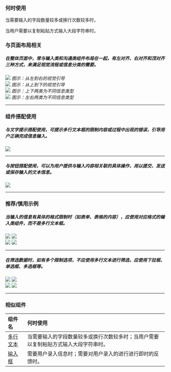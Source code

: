 ### 何时使用

当需要输入的字段数量较多或换行次数较多时，

当用户需要以复制粘贴方式输入大段字符串时。

### 与页面布局相关

##### 在整体页面中，常与输入类和沟通类组件布局在一起，有左对齐、右对齐和顶对齐三种方式，来满足视觉流程或信息分类的需要。

<div class="legend">

  <div class="item">
    <img src="https://tdesign.gtimg.com/site/design/guide/textarea/textarea-1@2x.png" />
    <em>图示：从左到右的视觉引导</em>
  </div>
  <div class="item">
    <img src="https://tdesign.gtimg.com/site/design/guide/textarea/textarea-2@2x.png" />
    <em>图示：从上到下的视觉引导</em>
  </div>
    <div class="item">
    <img src="https://tdesign.gtimg.com/site/design/guide/textarea/textarea-3@2x.png" />
    <em>图示：上下两类为不同信息类型</em>
  </div>
    <div class="item">
    <img src="https://tdesign.gtimg.com/site/design/guide/textarea/textarea-4@2x.png" />
    <em>图示：左右两类为不同信息类型</em>
  </div>

</div>

<hr />

### 组件搭配使用

##### 与文字提示搭配使用，可提示多行文本框的限制内容或过程中出现的错误，引导用户正确完成信息输入。

<div class="legend">
  <div class="item">
    <img src="https://tdesign.gtimg.com/site/design/guide/textarea/textarea-5@2x.png" />
  </div>

</div>

<hr />

##### 与按钮搭配使用，可以为用户提供与输入内容相关联的具体操作，用以提交、发送或保存输入的文本信息。

<div class="legend">
  <div class="item">
    <img src="https://tdesign.gtimg.com/site/design/guide/textarea/textarea-6@2x.png" />
  </div>

</div>

<hr />

### 推荐/慎用示例

##### 当输入的信息有具体的格式限制时（如表单、表格的内容），应使用对应格式的输入类组件，而不是多行文本框。

<div class="legend">
  <div class="item">
    <img src="https://tdesign.gtimg.com/site/design/guide/textarea/textarea-7@2x.png" />
    <img class="tag" src="https://tdesign.gtimg.com/site/doc/good.png" />
  </div>

  <div class="item">
    <img src="https://tdesign.gtimg.com/site/design/guide/textarea/textarea-8@2x.png" />
    <img class="tag" src="https://tdesign.gtimg.com/site/doc/bad.png" />
  </div>
</div>

<hr />

##### 在筛选数据时，如有多个限制选项，不应使用多行文本进行筛选，应使用下拉框、单选框、多选框等。

<div class="legend">
  <div class="item">
    <img src="https://tdesign.gtimg.com/site/design/guide/textarea/textarea-9@2x.png" />
    <img class="tag" src="https://tdesign.gtimg.com/site/doc/good.png" />
  </div>

  <div class="item">
    <img src="https://tdesign.gtimg.com/site/design/guide/textarea/textarea-10@2x.png" />
    <img class="tag" src="https://tdesign.gtimg.com/site/doc/bad.png" />
  </div>
</div>

<hr />

### 相似组件

| 组件名                 | 何时使用                                                                             |
| :--------------------- | :----------------------------------------------------------------------------------- |
| [多行文本](./textarea) | 当需要输入的字段数量较多或换行次数较多时；当用户需要以复制粘贴方式输入大段字符串时。 |
| [输入框](./input)      | 需要用户录入信息时；需要对用户录入的进行进行即时的反馈时。                           |
